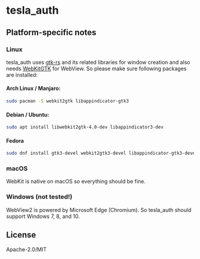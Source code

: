 # tesla_auth

## Platform-specific notes

### Linux

tesla_auth uses [gtk-rs](https://gtk-rs.org/) and its related libraries for window creation and also needs [WebKitGTK](https://webkitgtk.org/) for WebView. So please make sure following packages are installed:

#### Arch Linux / Manjaro:

```bash
sudo pacman -S webkit2gtk libappindicator-gtk3
```

#### Debian / Ubuntu:

```bash
sudo apt install libwebkit2gtk-4.0-dev libappindicator3-dev
```

#### Fedora

```bash
sudo dnf install gtk3-devel webkit2gtk3-devel libappindicator-gtk3-devel
```

### macOS

WebKit is native on macOS so everything should be fine.

### Windows (not tested!)

WebView2 is powered by Microsoft Edge (Chromium). So tesla_auth should support Windows 7, 8, and 10.

## License

Apache-2.0/MIT
